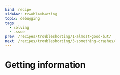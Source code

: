 ```yaml
---
kind: recipe
sidebar: troubleshooting
topic: debugging
tags:
  - solving
  - issue
prev: /recipes/troubleshooting/1-almost-good-but/
next: /recipes/troubleshooting/3-something-crashes/
---
```


# Getting information
